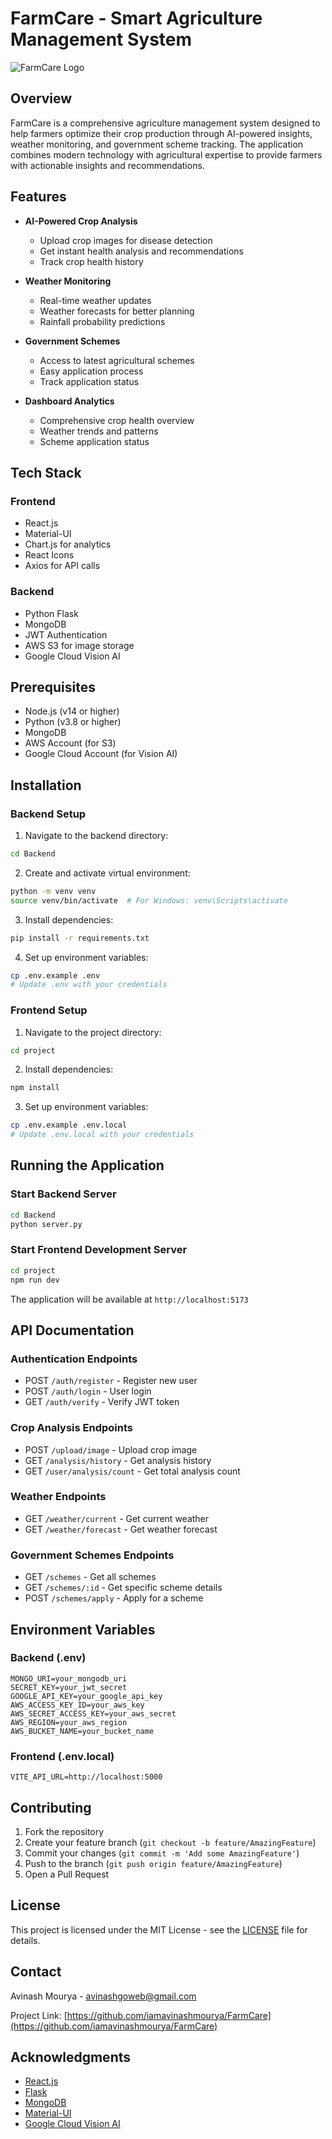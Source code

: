 # FarmCare - Smart Agriculture Management System

![FarmCare Logo](https://your-logo-url.com) <!-- You can add your logo image later -->

## Overview

FarmCare is a comprehensive agriculture management system designed to help farmers optimize their crop production through AI-powered insights, weather monitoring, and government scheme tracking. The application combines modern technology with agricultural expertise to provide farmers with actionable insights and recommendations.

## Features

- **AI-Powered Crop Analysis**
  - Upload crop images for disease detection
  - Get instant health analysis and recommendations
  - Track crop health history

- **Weather Monitoring**
  - Real-time weather updates
  - Weather forecasts for better planning
  - Rainfall probability predictions

- **Government Schemes**
  - Access to latest agricultural schemes
  - Easy application process
  - Track application status

- **Dashboard Analytics**
  - Comprehensive crop health overview
  - Weather trends and patterns
  - Scheme application status

## Tech Stack

### Frontend
- React.js
- Material-UI
- Chart.js for analytics
- React Icons
- Axios for API calls

### Backend
- Python Flask
- MongoDB
- JWT Authentication
- AWS S3 for image storage
- Google Cloud Vision AI

## Prerequisites

- Node.js (v14 or higher)
- Python (v3.8 or higher)
- MongoDB
- AWS Account (for S3)
- Google Cloud Account (for Vision AI)

## Installation

### Backend Setup

1. Navigate to the backend directory:
```bash
cd Backend
```

2. Create and activate virtual environment:
```bash
python -m venv venv
source venv/bin/activate  # For Windows: venv\Scripts\activate
```

3. Install dependencies:
```bash
pip install -r requirements.txt
```

4. Set up environment variables:
```bash
cp .env.example .env
# Update .env with your credentials
```

### Frontend Setup

1. Navigate to the project directory:
```bash
cd project
```

2. Install dependencies:
```bash
npm install
```

3. Set up environment variables:
```bash
cp .env.example .env.local
# Update .env.local with your credentials
```

## Running the Application

### Start Backend Server
```bash
cd Backend
python server.py
```

### Start Frontend Development Server
```bash
cd project
npm run dev
```

The application will be available at `http://localhost:5173`

## API Documentation

### Authentication Endpoints
- POST `/auth/register` - Register new user
- POST `/auth/login` - User login
- GET `/auth/verify` - Verify JWT token

### Crop Analysis Endpoints
- POST `/upload/image` - Upload crop image
- GET `/analysis/history` - Get analysis history
- GET `/user/analysis/count` - Get total analysis count

### Weather Endpoints
- GET `/weather/current` - Get current weather
- GET `/weather/forecast` - Get weather forecast

### Government Schemes Endpoints
- GET `/schemes` - Get all schemes
- GET `/schemes/:id` - Get specific scheme details
- POST `/schemes/apply` - Apply for a scheme

## Environment Variables

### Backend (.env)
```
MONGO_URI=your_mongodb_uri
SECRET_KEY=your_jwt_secret
GOOGLE_API_KEY=your_google_api_key
AWS_ACCESS_KEY_ID=your_aws_key
AWS_SECRET_ACCESS_KEY=your_aws_secret
AWS_REGION=your_aws_region
AWS_BUCKET_NAME=your_bucket_name
```

### Frontend (.env.local)
```
VITE_API_URL=http://localhost:5000
```

## Contributing

1. Fork the repository
2. Create your feature branch (`git checkout -b feature/AmazingFeature`)
3. Commit your changes (`git commit -m 'Add some AmazingFeature'`)
4. Push to the branch (`git push origin feature/AmazingFeature`)
5. Open a Pull Request

## License

This project is licensed under the MIT License - see the [LICENSE](LICENSE) file for details.

## Contact

Avinash Mourya - avinashgoweb@gmail.com

Project Link: [https://github.com/iamavinashmourya/FarmCare](https://github.com/iamavinashmourya/FarmCare)

## Acknowledgments

- [React.js](https://reactjs.org/)
- [Flask](https://flask.palletsprojects.com/)
- [MongoDB](https://www.mongodb.com/)
- [Material-UI](https://mui.com/)
- [Google Cloud Vision AI](https://cloud.google.com/vision) 